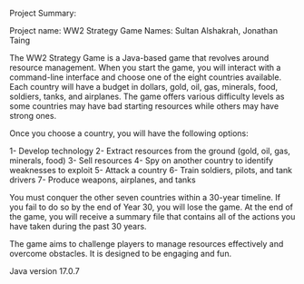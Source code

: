 Project Summary:

Project name: WW2 Strategy Game
Names: Sultan Alshakrah, Jonathan Taing

The WW2 Strategy Game is a Java-based game that revolves around resource management. When you start the game, you will interact with a command-line interface and choose one of the eight countries available. Each country will have a budget in dollars, gold, oil, gas, minerals, food, soldiers, tanks, and airplanes. The game offers various difficulty levels as some countries may have bad starting resources while others may have strong ones.

Once you choose a country, you will have the following options:

1- Develop technology
2- Extract resources from the ground (gold, oil, gas, minerals, food)
3- Sell resources
4- Spy on another country to identify weaknesses to exploit
5-  Attack a country
6- Train soldiers, pilots, and tank drivers
7- Produce weapons, airplanes, and tanks

You must conquer the other seven countries within a 30-year timeline. If you fail to do so by the end of Year 30, you will lose the game. At the end of the game, you will receive a summary file that contains all of the actions you have taken during the past 30 years.

The game aims to challenge players to manage resources effectively and overcome obstacles. It is designed to be engaging and fun.


Java version 17.0.7
